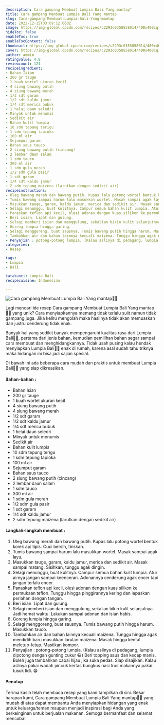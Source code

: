 ```yaml
---
description: Cara gampang Membuat Lumpia Bali Yang mantap"
title: Cara gampang Membuat Lumpia Bali Yang mantap
slug: Cara-gampang-Membuat-Lumpia-Bali-Yang-mantap
date: 2022-12-15T03:09:12.063Z
image: https://img-global.cpcdn.com/recipes/c2293c0358858014/400x400cq70/photo.jpg
hideToc: false
enableToc: true
enableTocContent: false
thumbnail: https://img-global.cpcdn.com/recipes/c2293c0358858014/400x400cq70/photo.jpg
cover: https://img-global.cpcdn.com/recipes/c2293c0358858014/400x400cq70/photo.jpg
author: admin
ratingvalue: 4.8
reviewcount: 124
recipeingredient:
- Bahan Isian
- 200 gr tauge
- 1 buah wortel ukuran kecil
- 4 siung bawang putih
- 4 siung bawang merah
- 1/2 sdt garam
- 1/2 sdt kaldu jamur
- 1/4 sdt merica bubuk
- 1 helai daun seledri
- Minyak untuk menumis
- Sedikit air
- Bahan kulit lumpia
- 10 sdm tepung terigu
- 1 sdm tepung tapioka
- 100 ml air
- Sejumput garam
- Bahan saus tauco
- 2 siung bawang putih (cincang)
- 2 lembar daun salam
- 1 sdm tauco
- 300 ml air
- 1 sdm gula merah
- 1/2 sdm gula pasir
- 1 sdt garam
- 1/4 sdt kaldu jamur
- 2 sdm tepung maizena (larutkan dengan sedikit air)
recipeinstructions:
- Uleg bawang merah dan bawang putih. Kupas lalu potong wortel bentuk korek api tipis. Cuci bersih, tiriskan.
- Tumis bawang sampai harum lalu masukkan wortel. Masak sampai agak layu.
- Masukkan tauge, garam, kaldu jamur, merica dan sedikit air. Masak sampai matang. Sisihkan, tunggu agak dingin.
- Selagi menunggu, buat kulitnya. Campur semua bahan kulit lumpia. Atur airnya jangan sampai keenceran. Adonannya cenderung agak encer tapi jangan terlalu encer.
- Panaskan teflon api kecil, olesi adonan dengan kuas silikon ke permukaan teflon. Tunggu hingga pinggirannya kering dan lepaskan perlahan dengan tangan.
- Beri isian. Lipat dan gulung.
- Selagi memberi isian dan menggulung, sekalian bikin kulit selanjutnya. Jadi hemat waktu. Lakukan sampai adonan dan isian habis.
- Goreng lumpia hingga garing.
- Selagi menggoreng, buat sausnya. Tumis bawang putih hingga harum. Masukkan tauco.
- Tambahkan air dan bahan lainnya kecuali maizena. Tunggu hingga agak mendidih baru masukkan larutan maizena. Masak hingga kental meletup-letup. Mastikan kompor.
- Penyajian : potong-potong lumpia. (Kalau aslinya di pedagang, lumpia dipotong dengan gunting cukur 😀) Beri topping saus dan kecap manis. Boleh juga tambahkan cabai hijau jika suka pedas. Siap disajikan. Kalau aslinya pakai wadah pincuk kertas bungkus nasi trus makannya pakai tusuk lidi. 😁
categories:
- Resep

tags:
- Lumpia
- Bali

katakunci: Lumpia Bali
recipecuisine: Indonesian

---
```


![Cara gampang Membuat Lumpia Bali Yang mantap👩‍🍳](https://img-global.cpcdn.com/recipes/c2293c0358858014/400x400cq70/photo.jpg)

Lagi mencari ide resep Cara gampang Membuat Lumpia Bali Yang mantap👩‍🍳 yang unik? Cara menyiapkannya memang tidak terlalu sulit namun tidak gampang juga. Jika keliru mengolah maka hasilnya tidak akan memuaskan dan justru cenderung tidak enak.

Banyak hal yang sedikit banyak mempengaruhi kualitas rasa dari Lumpia Bali👩‍🍳, pertama dari jenis bahan, kemudian pemilihan bahan segar sampai cara membuat dan menghidangkannya. Tidak usah pusing kalau hendak menyiapkan Lumpia Bali👩‍🍳 enak di rumah, karena asal sudah tahu triknya maka hidangan ini bisa jadi sajian spesial.

Di bawah ini ada beberapa cara mudah dan praktis untuk membuat Lumpia Bali👩‍🍳 yang siap dikreasikan.

<!--inarticleads1-->

#### Bahan-bahan :

- Bahan Isian
- 200 gr tauge
- 1 buah wortel ukuran kecil
- 4 siung bawang putih
- 4 siung bawang merah
- 1/2 sdt garam
- 1/2 sdt kaldu jamur
- 1/4 sdt merica bubuk
- 1 helai daun seledri
- Minyak untuk menumis
- Sedikit air
- Bahan kulit lumpia
- 10 sdm tepung terigu
- 1 sdm tepung tapioka
- 100 ml air
- Sejumput garam
- Bahan saus tauco
- 2 siung bawang putih (cincang)
- 2 lembar daun salam
- 1 sdm tauco
- 300 ml air
- 1 sdm gula merah
- 1/2 sdm gula pasir
- 1 sdt garam
- 1/4 sdt kaldu jamur
- 2 sdm tepung maizena (larutkan dengan sedikit air)

<!--inarticleads2-->

#### Langkah-langkah membuat :

1. Uleg bawang merah dan bawang putih. Kupas lalu potong wortel bentuk korek api tipis. Cuci bersih, tiriskan.
1. Tumis bawang sampai harum lalu masukkan wortel. Masak sampai agak layu.
1. Masukkan tauge, garam, kaldu jamur, merica dan sedikit air. Masak sampai matang. Sisihkan, tunggu agak dingin.
1. Selagi menunggu, buat kulitnya. Campur semua bahan kulit lumpia. Atur airnya jangan sampai keenceran. Adonannya cenderung agak encer tapi jangan terlalu encer.
1. Panaskan teflon api kecil, olesi adonan dengan kuas silikon ke permukaan teflon. Tunggu hingga pinggirannya kering dan lepaskan perlahan dengan tangan.
1. Beri isian. Lipat dan gulung.
1. Selagi memberi isian dan menggulung, sekalian bikin kulit selanjutnya. Jadi hemat waktu. Lakukan sampai adonan dan isian habis.
1. Goreng lumpia hingga garing.
1. Selagi menggoreng, buat sausnya. Tumis bawang putih hingga harum. Masukkan tauco.
1. Tambahkan air dan bahan lainnya kecuali maizena. Tunggu hingga agak mendidih baru masukkan larutan maizena. Masak hingga kental meletup-letup. Mastikan kompor.
1. Penyajian : potong-potong lumpia. (Kalau aslinya di pedagang, lumpia dipotong dengan gunting cukur 😀) Beri topping saus dan kecap manis. Boleh juga tambahkan cabai hijau jika suka pedas. Siap disajikan. Kalau aslinya pakai wadah pincuk kertas bungkus nasi trus makannya pakai tusuk lidi. 😁

#### Penutup

Terima kasih telah membaca resep yang kami tampilkan di sini. Besar harapan kami, Cara gampang Membuat Lumpia Bali Yang mantap👩‍🍳 yang mudah di atas dapat membantu Anda menyiapkan hidangan yang enak untuk keluarga/teman maupun menjadi inspirasi bagi Anda yang berkeinginan untuk berjualan makanan. Semoga bermanfaat dan selamat mencoba!